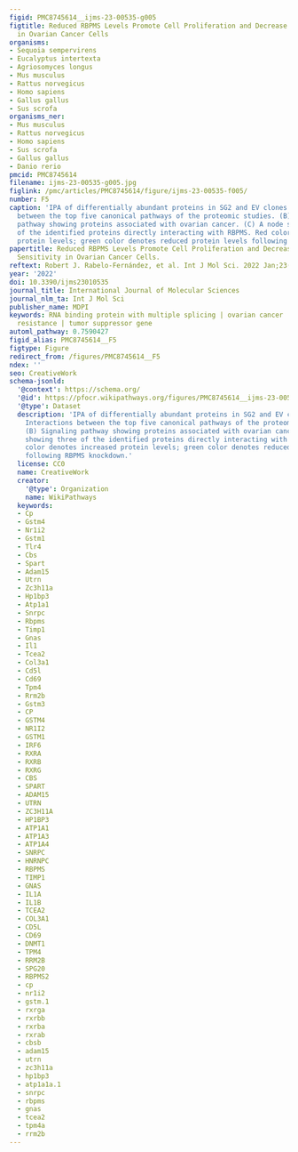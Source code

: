```yaml
---
figid: PMC8745614__ijms-23-00535-g005
figtitle: Reduced RBPMS Levels Promote Cell Proliferation and Decrease Cisplatin Sensitivity
  in Ovarian Cancer Cells
organisms:
- Sequoia sempervirens
- Eucalyptus intertexta
- Agriosomyces longus
- Mus musculus
- Rattus norvegicus
- Homo sapiens
- Gallus gallus
- Sus scrofa
organisms_ner:
- Mus musculus
- Rattus norvegicus
- Homo sapiens
- Sus scrofa
- Gallus gallus
- Danio rerio
pmcid: PMC8745614
filename: ijms-23-00535-g005.jpg
figlink: /pmc/articles/PMC8745614/figure/ijms-23-00535-f005/
number: F5
caption: 'IPA of differentially abundant proteins in SG2 and EV clones: (A) Interactions
  between the top five canonical pathways of the proteomic studies. (B) Signaling
  pathway showing proteins associated with ovarian cancer. (C) A node showing three
  of the identified proteins directly interacting with RBPMS. Red color denotes increased
  protein levels; green color denotes reduced protein levels following RBPMS knockdown.'
papertitle: Reduced RBPMS Levels Promote Cell Proliferation and Decrease Cisplatin
  Sensitivity in Ovarian Cancer Cells.
reftext: Robert J. Rabelo-Fernández, et al. Int J Mol Sci. 2022 Jan;23(1):535.
year: '2022'
doi: 10.3390/ijms23010535
journal_title: International Journal of Molecular Sciences
journal_nlm_ta: Int J Mol Sci
publisher_name: MDPI
keywords: RNA binding protein with multiple splicing | ovarian cancer | CRISPR | cisplatin
  resistance | tumor suppressor gene
automl_pathway: 0.7590427
figid_alias: PMC8745614__F5
figtype: Figure
redirect_from: /figures/PMC8745614__F5
ndex: ''
seo: CreativeWork
schema-jsonld:
  '@context': https://schema.org/
  '@id': https://pfocr.wikipathways.org/figures/PMC8745614__ijms-23-00535-g005.html
  '@type': Dataset
  description: 'IPA of differentially abundant proteins in SG2 and EV clones: (A)
    Interactions between the top five canonical pathways of the proteomic studies.
    (B) Signaling pathway showing proteins associated with ovarian cancer. (C) A node
    showing three of the identified proteins directly interacting with RBPMS. Red
    color denotes increased protein levels; green color denotes reduced protein levels
    following RBPMS knockdown.'
  license: CC0
  name: CreativeWork
  creator:
    '@type': Organization
    name: WikiPathways
  keywords:
  - Cp
  - Gstm4
  - Nr1i2
  - Gstm1
  - Tlr4
  - Cbs
  - Spart
  - Adam15
  - Utrn
  - Zc3h11a
  - Hp1bp3
  - Atp1a1
  - Snrpc
  - Rbpms
  - Timp1
  - Gnas
  - Il1
  - Tcea2
  - Col3a1
  - Cd5l
  - Cd69
  - Tpm4
  - Rrm2b
  - Gstm3
  - CP
  - GSTM4
  - NR1I2
  - GSTM1
  - IRF6
  - RXRA
  - RXRB
  - RXRG
  - CBS
  - SPART
  - ADAM15
  - UTRN
  - ZC3H11A
  - HP1BP3
  - ATP1A1
  - ATP1A3
  - ATP1A4
  - SNRPC
  - HNRNPC
  - RBPMS
  - TIMP1
  - GNAS
  - IL1A
  - IL1B
  - TCEA2
  - COL3A1
  - CD5L
  - CD69
  - DNMT1
  - TPM4
  - RRM2B
  - SPG20
  - RBPMS2
  - cp
  - nr1i2
  - gstm.1
  - rxrga
  - rxrbb
  - rxrba
  - rxrab
  - cbsb
  - adam15
  - utrn
  - zc3h11a
  - hp1bp3
  - atp1a1a.1
  - snrpc
  - rbpms
  - gnas
  - tcea2
  - tpm4a
  - rrm2b
---
```

